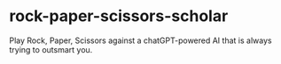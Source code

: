 # rock-paper-scissors-scholar
Play Rock, Paper, Scissors against a chatGPT-powered AI that is always trying to outsmart you.
